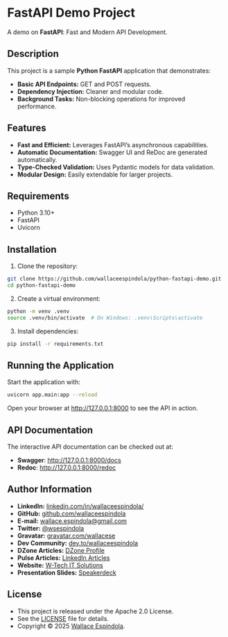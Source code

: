 # FastAPI Demo Project

A demo on **FastAPI**: Fast and Modern API Development.

## Description

This project is a sample **Python FastAPI** application that demonstrates:

- **Basic API Endpoints:** GET and POST requests.
- **Dependency Injection:** Cleaner and modular code.
- **Background Tasks:** Non-blocking operations for improved performance.

## Features

- **Fast and Efficient:** Leverages FastAPI’s asynchronous capabilities.
- **Automatic Documentation:** Swagger UI and ReDoc are generated automatically.
- **Type-Checked Validation:** Uses Pydantic models for data validation.
- **Modular Design:** Easily extendable for larger projects.

## Requirements

- Python 3.10+
- FastAPI
- Uvicorn

## Installation

1. Clone the repository:

```bash
git clone https://github.com/wallaceespindola/python-fastapi-demo.git
cd python-fastapi-demo
```

2. Create a virtual environment:

```bash
python -m venv .venv
source .venv/bin/activate  # On Windows: .venv\Scripts\activate
```

3. Install dependencies:

```bash
pip install -r requirements.txt
```

## Running the Application

Start the application with:

```bash
uvicorn app.main:app --reload
```

Open your browser at http://127.0.0.1:8000 to see the API in action.

## API Documentation

The interactive API documentation can be checked out at:

- **Swagger**: http://127.0.0.1:8000/docs
- **Redoc**: http://127.0.0.1:8000/redoc

## Author Information

- **LinkedIn:** [linkedin.com/in/wallaceespindola/](https://www.linkedin.com/in/wallaceespindola/)
- **GitHub:** [github.com/wallaceespindola](https://github.com/wallaceespindola)
- **E-mail:** [wallace.espindola@gmail.com](mailto:wallace.espindola@gmail.com)
- **Twitter:** [@wsespindola](https://twitter.com/wsespindola)
- **Gravatar:** [gravatar.com/wallacese](https://gravatar.com/wallacese)
- **Dev Community:** [dev.to/wallaceespindola](https://dev.to/wallaceespindola)
- **DZone Articles:** [DZone Profile](https://dzone.com/users/1254611/wallacese.html)
- **Pulse Articles:** [LinkedIn Articles](https://www.linkedin.com/in/wallaceespindola/recent-activity/articles/)
- **Website:** [W-Tech IT Solutions](https://www.wtechitsolutions.com/)
- **Presentation Slides:** [Speakerdeck](https://speakerdeck.com/wallacese)

## License

- This project is released under the Apache 2.0 License.
- See the [LICENSE](LICENSE) file for details.
- Copyright © 2025 [Wallace Espindola](https://github.com/wallaceespindola/).

